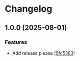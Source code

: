 # Changelog

## 1.0.0 (2025-08-01)


### Features

* Add release please ([9fc5383](https://github.com/traksharp/more-actions/commit/9fc5383d34add8db091c9ccc7005ef579118298d))

